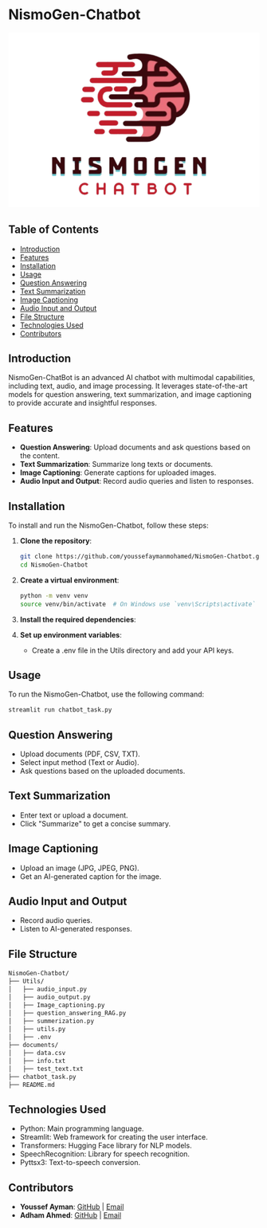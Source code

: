 # NismoGen-Chatbot

![NismoGen Logo](./logo.png)

## Table of Contents

- [Introduction](#introduction)
- [Features](#features)
- [Installation](#installation)
- [Usage](#usage)
- [Question Answering](#question-answering)
- [Text Summarization](#text-summarization)
- [Image Captioning](#image-captioning)
- [Audio Input and Output](#audio-input-and-output)
- [File Structure](#file-structure)
- [Technologies Used](#technologies-used)
- [Contributors](#contributors)


## Introduction

NismoGen-ChatBot is an advanced AI chatbot with multimodal capabilities, including text, audio, and image processing. It leverages state-of-the-art models for question answering, text summarization, and image captioning to provide accurate and insightful responses.

## Features

- **Question Answering**: Upload documents and ask questions based on the content.
- **Text Summarization**: Summarize long texts or documents.
- **Image Captioning**: Generate captions for uploaded images.
- **Audio Input and Output**: Record audio queries and listen to responses.

## Installation

To install and run the NismoGen-Chatbot, follow these steps:

1. **Clone the repository**:

    ```sh
    git clone https://github.com/youssefaymanmohamed/NismoGen-Chatbot.git
    cd NismoGen-Chatbot
    ```

2. **Create a virtual environment**:

    ```sh
    python -m venv venv
    source venv/bin/activate  # On Windows use `venv\Scripts\activate`
    ```

3. **Install the required dependencies**:

4. **Set up environment variables**:

    - Create a .env file in the Utils directory and add your API keys.

## Usage

To run the NismoGen-Chatbot, use the following command:

```sh
streamlit run chatbot_task.py
```

## Question Answering

- Upload documents (PDF, CSV, TXT).
- Select input method (Text or Audio).
- Ask questions based on the uploaded documents.

## Text Summarization

- Enter text or upload a document.
- Click "Summarize" to get a concise summary.

## Image Captioning

- Upload an image (JPG, JPEG, PNG).
- Get an AI-generated caption for the image.

## Audio Input and Output

- Record audio queries.
- Listen to AI-generated responses.

## File Structure

```
NismoGen-Chatbot/
├── Utils/
│   ├── audio_input.py
│   ├── audio_output.py
│   ├── Image_captioning.py
│   ├── question_answering_RAG.py
│   ├── summerization.py
│   ├── utils.py
│   ├── .env
├── documents/
│   ├── data.csv
│   ├── info.txt
│   ├── test_text.txt
├── chatbot_task.py
├── README.md
```

## Technologies Used

- Python: Main programming language.
- Streamlit: Web framework for creating the user interface.
- Transformers: Hugging Face library for NLP models.
- SpeechRecognition: Library for speech recognition.
- Pyttsx3: Text-to-speech conversion.

## Contributors

- **Youssef Ayman**: [GitHub](https://github.com/youssefaymanmohamed) | [Email](mailto:youssefaymanmohamed1@gmail.com)
- **Adham Ahmed**: [GitHub](https://github.com/adhamahmed46) | [Email](mailto:addham.taha@gmail.com)
